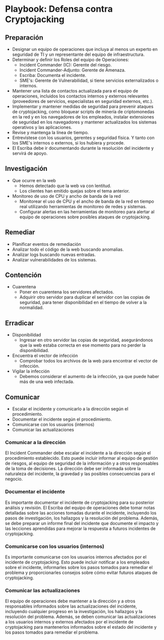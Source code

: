 # Playbook: Defensa contra Cryptojacking

## Preparación

- Designar un equipo de operaciones que incluya al menos un experto en seguridad de TI y un representante del equipo de infraestructura.
- Determinar y definir los Roles del equipo de Operaciones:
  - Incident Commander (IC): Gerente del riesgo.
  - Incident Commander-Adjunto: Gerente de Amenaza.
  - Escriba: Documenta el incidente.
  - SME's: Gerente de Vulnerabilidad, si tiene servicios externalizados o internos.
- Mantener una lista de contactos actualizada para el equipo de operaciones, incluidos los contactos internos y externos relevantes (proveedores de servicios, especialistas en seguridad externos, etc.).
- Implementar y mantener medidas de seguridad para prevenir ataques de cryptojacking, como bloquear scripts de minería de criptomonedas en la red y en los navegadores de los empleados, instalar extensiones de seguridad en los navegadores y mantener actualizados los sistemas operativos y las aplicaciones.
- Revise y mantenga la línea de tiempo.
- Entrevístese con los usuarios, gerentes y seguridad física. Y tanto con los SME's internos o externos, si los hubiera y procede.
- El Escriba debe ir documentando durante la resolución del incidente y servirá de apoyo.

## Investigación

- Que ocurre en la web
  - Hemos detectado que la web va con lentitud.
  - Los clientes han emitido quejas sobre el tema anterior.
- Monitoreo de uso de CPU y ancho de banda de la red
  - Monitorear el uso de CPU y el ancho de banda de la red en tiempo real utilizando herramientas de monitoreo de redes y sistemas.
  - Configurar alertas en las herramientas de monitoreo para alertar al equipo de operaciones sobre posibles ataques de cryptojacking.

## Remediar

- Planificar eventos de remediación
- Analizar todo el código de la web buscando anomalias.
- Analizar logs buscando nuevas entradas.
- Analizar vulnerabilidades de los sistemas.

## Contención

- Cuarentena
  - Poner en cuarentena los servidores afectados.
  - Adquirir otro servidor para duplicar el servidor con las copias de seguridad, para tener disponibilidad en el tiempo de volver a la normalidad.

## Erradicar

- Disponibilidad
  - Ingresar en otro servidor las copias de seguridad, asegurándonos que la web estaba correcta en ese momento para no perder la disponibilidad.
- Encuentra el vector de infección
  - Comprobar todos los archivos de la web para encontrar el vector de infección.
- Vigilar la infección
  - Debemos considerar el aumento de la infección, ya que puede haber más de una web infectada.


## Comunicar

- Escalar el incidente y comunicarlo a la dirección según el procedimiento.
- Documentar el incidente según el procedimiento.
- Comunicarse con los usuarios (internos)
- Comunicar las actualizaciones

### Comunicar a la dirección

El Incident Commander debe escalar el incidente a la dirección según el procedimiento establecido. Esto puede incluir informar al equipo de gestión de riesgos, al equipo de seguridad de la información y a otros responsables de la toma de decisiones. La dirección debe ser informada sobre la naturaleza del incidente, la gravedad y las posibles consecuencias para el negocio.

### Documentar el incidente

Es importante documentar el incidente de cryptojacking para su posterior análisis y revisión. El Escriba del equipo de operaciones debe tomar notas detalladas sobre las acciones tomadas durante el incidente, incluyendo los pasos de investigación, los hallazgos y la resolución del problema. Además, se debe preparar un informe final del incidente que documente el impacto y las lecciones aprendidas para mejorar la respuesta a futuros incidentes de cryptojacking.

### Comunicarse con los usuarios (internos)

Es importante comunicarse con los usuarios internos afectados por el incidente de cryptojacking. Esto puede incluir notificar a los empleados sobre el incidente, informarles sobre los pasos tomados para remediar el problema y proporcionarles consejos sobre cómo evitar futuros ataques de cryptojacking.

### Comunicar las actualizaciones

El equipo de operaciones debe mantener a la dirección y a otros responsables informados sobre las actualizaciones del incidente, incluyendo cualquier progreso en la investigación, los hallazgos y la resolución del problema. Además, se deben comunicar las actualizaciones a los usuarios internos y externos afectados por el incidente de cryptojacking para mantenerlos informados sobre el estado del incidente y los pasos tomados para remediar el problema. 
